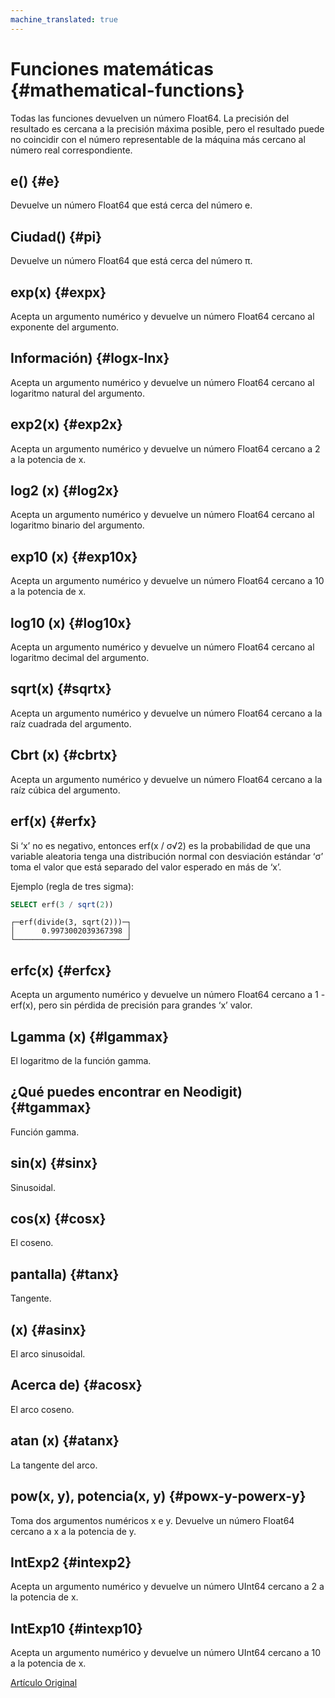 ```yaml
---
machine_translated: true
---
```


# Funciones matemáticas {#mathematical-functions}

Todas las funciones devuelven un número Float64. La precisión del resultado es cercana a la precisión máxima posible, pero el resultado puede no coincidir con el número representable de la máquina más cercano al número real correspondiente.

## e() {#e}

Devuelve un número Float64 que está cerca del número e.

## Ciudad() {#pi}

Devuelve un número Float64 que está cerca del número π.

## exp(x) {#expx}

Acepta un argumento numérico y devuelve un número Float64 cercano al exponente del argumento.

## Información) {#logx-lnx}

Acepta un argumento numérico y devuelve un número Float64 cercano al logaritmo natural del argumento.

## exp2(x) {#exp2x}

Acepta un argumento numérico y devuelve un número Float64 cercano a 2 a la potencia de x.

## log2 (x) {#log2x}

Acepta un argumento numérico y devuelve un número Float64 cercano al logaritmo binario del argumento.

## exp10 (x) {#exp10x}

Acepta un argumento numérico y devuelve un número Float64 cercano a 10 a la potencia de x.

## log10 (x) {#log10x}

Acepta un argumento numérico y devuelve un número Float64 cercano al logaritmo decimal del argumento.

## sqrt(x) {#sqrtx}

Acepta un argumento numérico y devuelve un número Float64 cercano a la raíz cuadrada del argumento.

## Cbrt (x) {#cbrtx}

Acepta un argumento numérico y devuelve un número Float64 cercano a la raíz cúbica del argumento.

## erf(x) {#erfx}

Si ‘x’ no es negativo, entonces erf(x / σ√2)<g> es la probabilidad de que una variable aleatoria tenga una distribución normal con desviación estándar ‘σ’ toma el valor que está separado del valor esperado en más de ‘x’.

Ejemplo (regla de tres sigma):

``` sql
SELECT erf(3 / sqrt(2))
```

``` text
┌─erf(divide(3, sqrt(2)))─┐
│      0.9973002039367398 │
└─────────────────────────┘
```

## erfc(x) {#erfcx}

Acepta un argumento numérico y devuelve un número Float64 cercano a 1 - erf(x), pero sin pérdida de precisión para grandes ‘x’ valor.

## Lgamma (x) {#lgammax}

El logaritmo de la función gamma.

## ¿Qué puedes encontrar en Neodigit) {#tgammax}

Función gamma.

## sin(x) {#sinx}

Sinusoidal.

## cos(x) {#cosx}

El coseno.

## pantalla) {#tanx}

Tangente.

## (x) {#asinx}

El arco sinusoidal.

## Acerca de) {#acosx}

El arco coseno.

## atan (x) {#atanx}

La tangente del arco.

## pow(x, y), potencia(x, y) {#powx-y-powerx-y}

Toma dos argumentos numéricos x e y. Devuelve un número Float64 cercano a x a la potencia de y.

## IntExp2 {#intexp2}

Acepta un argumento numérico y devuelve un número UInt64 cercano a 2 a la potencia de x.

## IntExp10 {#intexp10}

Acepta un argumento numérico y devuelve un número UInt64 cercano a 10 a la potencia de x.

[Artículo Original](https://clickhouse.tech/docs/es/query_language/functions/math_functions/) <!--hide-->
